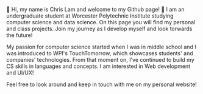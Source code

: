 👋 Hi, my name is Chris Lam and welcome to my Github page! 👋 I am an undergraduate student at Worcester Polytechnic Institute studying computer science and data science.
On this page you will find my personal and class projects. Join my journey as I develop myself and look torwards the future!

My passion for computer science started when I was in middle school and I was introduced to WPI's TouchTomorrow, which showcases students' and companies' technologies. From that
moment on, I've continued to build my CS skills in languages and concepts. I am interested in Web development and UI/UX!

Feel free to look around and keep in touch with me on my personal website!
